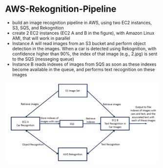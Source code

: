 # AWS-Rekognition-Pipeline
<ul>
<li>build an image recognition pipeline in AWS, using two EC2 instances, S3, SQS, and Rekognition</li>

<li>create 2 EC2 instances (EC2 A and B in the figure), with Amazon Linux AMI, that will work in parallel</li>
<li>Instance A will read images from an S3 bucket  and perform object detection in the images. When a car is detected using Rekognition, with confidence higher than 90%, the index of that image (e.g., 2.jpg) is sent to the SQS (messeging queue) </li>
  <li> 
 Instance B reads indexes of images from SQS as soon as these indexes become available in the queue, and performs text recognition on these images</li>
</ul>


![Screenshot](flowchart.PNG)


